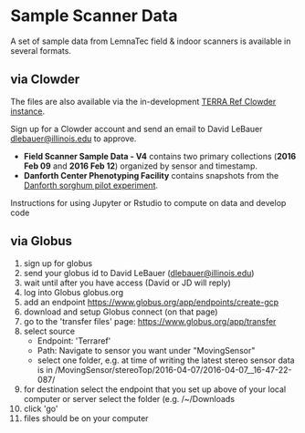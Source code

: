 # Sample Scanner Data
A set of sample data from LemnaTec field & indoor scanners is available in several formats.

## via Clowder

The files are also available via the in-development [TERRA Ref Clowder instance](http://141.142.209.122/clowder/spaces).  

Sign up for a Clowder account and send an email to David LeBauer dlebauer@illinois.edu to approve.

* **Field Scanner Sample Data - V4** contains two primary collections (**2016 Feb 09** and **2016 Feb 12**) organized by sensor and timestamp.
* **Danforth Center Phenotyping Facility** contains snapshots from the [Danforth sorghum pilot experiment](danforth.md). 

Instructions for using Jupyter or Rstudio to compute on data and develop code

## via Globus

1. sign up for globus
2. send your globus id to David LeBauer (dlebauer@illinois.edu)
3. wait until after you have access (David or JD will reply)
1. log into Globus globus.org
2. add an endpoint https://www.globus.org/app/endpoints/create-gcp
3. download and setup Globus connect (on that page)
4. go to the 'transfer files' page: https://www.globus.org/app/transfer
5. select source
    * Endpoint: 'Terraref' 
    * Path: Navigate to sensor you want under "MovingSensor"
    * select one folder, e.g. at time of writing the latest stereo sensor data is in /MovingSensor/stereoTop/2016-04-07/2016-04-07__16-47-22-087/ 
7. for destination
    select the endpoint that you set up above of your local computer or server
    select the folder (e.g. /~/Downloads
8. click 'go'
9. files should be on your computer
